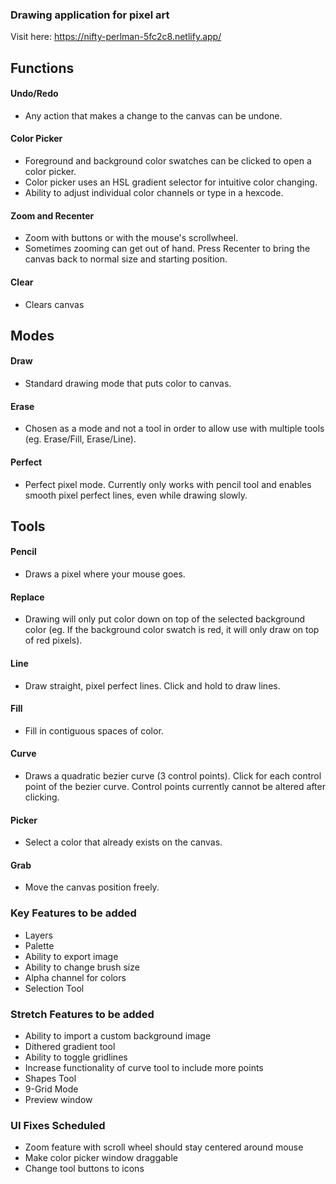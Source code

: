 ### Drawing application for pixel art

Visit here: https://nifty-perlman-5fc2c8.netlify.app/

## Functions

#### Undo/Redo
* Any action that makes a change to the canvas can be undone.

#### Color Picker
* Foreground and background color swatches can be clicked to open a color picker.
* Color picker uses an HSL gradient selector for intuitive color changing.
* Ability to adjust individual color channels or type in a hexcode.

#### Zoom and Recenter
* Zoom with buttons or with the mouse's scrollwheel.
* Sometimes zooming can get out of hand. Press Recenter to bring the canvas back to normal size and starting position.

#### Clear
* Clears canvas

## Modes

#### Draw
* Standard drawing mode that puts color to canvas.

#### Erase
* Chosen as a mode and not a tool in order to allow use with multiple tools (eg. Erase/Fill, Erase/Line).

#### Perfect
* Perfect pixel mode. Currently only works with pencil tool and enables smooth pixel perfect lines, even while drawing slowly.

## Tools

#### Pencil
* Draws a pixel where your mouse goes.

#### Replace
* Drawing will only put color down on top of the selected background color (eg. If the background color swatch is red, it will only draw on top of red pixels).

#### Line
* Draw straight, pixel perfect lines. Click and hold to draw lines.

#### Fill
* Fill in contiguous spaces of color.

#### Curve
* Draws a quadratic bezier curve (3 control points). Click for each control point of the bezier curve. Control points currently cannot be altered after clicking.

#### Picker
* Select a color that already exists on the canvas.

#### Grab
* Move the canvas position freely.

### Key Features to be added

- Layers
- Palette
- Ability to export image
- Ability to change brush size
- Alpha channel for colors
- Selection Tool

### Stretch Features to be added

- Ability to import a custom background image
- Dithered gradient tool
- Ability to toggle gridlines
- Increase functionality of curve tool to include more points
- Shapes Tool
- 9-Grid Mode
- Preview window

### UI Fixes Scheduled

- Zoom feature with scroll wheel should stay centered around mouse
- Make color picker window draggable
- Change tool buttons to icons